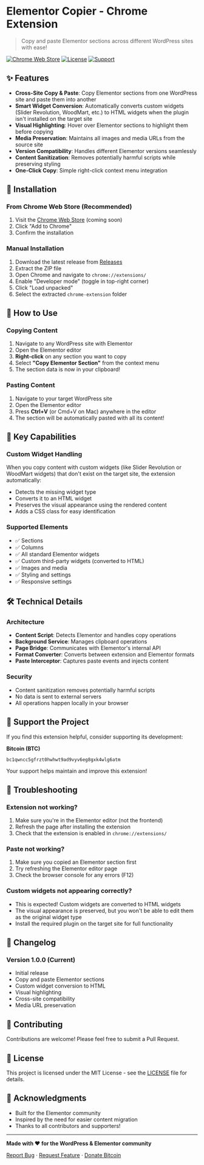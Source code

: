 # Elementor Copier - Chrome Extension

> Copy and paste Elementor sections across different WordPress sites with ease!

[![Chrome Web Store](https://img.shields.io/badge/Chrome-Extension-blue?logo=google-chrome)](https://chrome.google.com/webstore)
[![License](https://img.shields.io/badge/license-MIT-green.svg)](LICENSE)
[![Support](https://img.shields.io/badge/Support-Bitcoin-orange?logo=bitcoin)](https://blockchain.com/btc/address/bc1qwncc5gfrzt0hwhwt9ad9vyv6eg8gxk4wlg6atm)

## ✨ Features

- **Cross-Site Copy & Paste**: Copy Elementor sections from one WordPress site and paste them into another
- **Smart Widget Conversion**: Automatically converts custom widgets (Slider Revolution, WoodMart, etc.) to HTML widgets when the plugin isn't installed on the target site
- **Visual Highlighting**: Hover over Elementor sections to highlight them before copying
- **Media Preservation**: Maintains all images and media URLs from the source site
- **Version Compatibility**: Handles different Elementor versions seamlessly
- **Content Sanitization**: Removes potentially harmful scripts while preserving styling
- **One-Click Copy**: Simple right-click context menu integration

## 🚀 Installation

### From Chrome Web Store (Recommended)
1. Visit the [Chrome Web Store](#) (coming soon)
2. Click "Add to Chrome"
3. Confirm the installation

### Manual Installation
1. Download the latest release from [Releases](../../releases)
2. Extract the ZIP file
3. Open Chrome and navigate to `chrome://extensions/`
4. Enable "Developer mode" (toggle in top-right corner)
5. Click "Load unpacked"
6. Select the extracted `chrome-extension` folder

## 📖 How to Use

### Copying Content
1. Navigate to any WordPress site with Elementor
2. Open the Elementor editor
3. **Right-click** on any section you want to copy
4. Select **"Copy Elementor Section"** from the context menu
5. The section data is now in your clipboard!

### Pasting Content
1. Navigate to your target WordPress site
2. Open the Elementor editor
3. Press **Ctrl+V** (or Cmd+V on Mac) anywhere in the editor
4. The section will be automatically pasted with all its content!

## 🎯 Key Capabilities

### Custom Widget Handling
When you copy content with custom widgets (like Slider Revolution or WoodMart widgets) that don't exist on the target site, the extension automatically:
- Detects the missing widget type
- Converts it to an HTML widget
- Preserves the visual appearance using the rendered content
- Adds a CSS class for easy identification

### Supported Elements
- ✅ Sections
- ✅ Columns
- ✅ All standard Elementor widgets
- ✅ Custom third-party widgets (converted to HTML)
- ✅ Images and media
- ✅ Styling and settings
- ✅ Responsive settings

## 🛠️ Technical Details

### Architecture
- **Content Script**: Detects Elementor and handles copy operations
- **Background Service**: Manages clipboard operations
- **Page Bridge**: Communicates with Elementor's internal API
- **Format Converter**: Converts between extension and Elementor formats
- **Paste Interceptor**: Captures paste events and injects content

### Security
- Content sanitization removes potentially harmful scripts
- No data is sent to external servers
- All operations happen locally in your browser

## 💖 Support the Project

If you find this extension helpful, consider supporting its development:

**Bitcoin (BTC)**
```
bc1qwncc5gfrzt0hwhwt9ad9vyv6eg8gxk4wlg6atm
```

Your support helps maintain and improve this extension!

## 🐛 Troubleshooting

### Extension not working?
1. Make sure you're in the Elementor editor (not the frontend)
2. Refresh the page after installing the extension
3. Check that the extension is enabled in `chrome://extensions/`

### Paste not working?
1. Make sure you copied an Elementor section first
2. Try refreshing the Elementor editor page
3. Check the browser console for any errors (F12)

### Custom widgets not appearing correctly?
- This is expected! Custom widgets are converted to HTML widgets
- The visual appearance is preserved, but you won't be able to edit them as the original widget type
- Install the required plugin on the target site for full functionality

## 📝 Changelog

### Version 1.0.0 (Current)
- Initial release
- Copy and paste Elementor sections
- Custom widget conversion to HTML
- Visual highlighting
- Cross-site compatibility
- Media URL preservation

## 🤝 Contributing

Contributions are welcome! Please feel free to submit a Pull Request.

## 📄 License

This project is licensed under the MIT License - see the [LICENSE](LICENSE) file for details.

## 🙏 Acknowledgments

- Built for the Elementor community
- Inspired by the need for easier content migration
- Thanks to all contributors and supporters!

---

**Made with ❤️ for the WordPress & Elementor community**

[Report Bug](../../issues) · [Request Feature](../../issues) · [Donate Bitcoin](https://blockchain.com/btc/address/bc1qwncc5gfrzt0hwhwt9ad9vyv6eg8gxk4wlg6atm)
